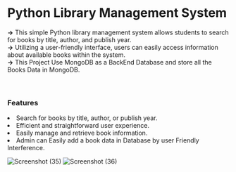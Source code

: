 # Python Library Management System

<b>→</b> This simple Python library management system allows students to search for books by title, author, and publish year. <br>
<b>→</b> Utilizing a user-friendly interface, users can easily access information about available books within the system.<br>
<b>→</b> This Project Use MongoDB as a BackEnd Database and store all the Books Data in MongoDB.
<br>
<br>
<br>

<h3>Features</h3>
<li>Search for books by title, author, or publish year.
<li>Efficient and straightforward user experience.
<li>Easily manage and retrieve book information.
<li>Admin can Easily add a book data in Database by user Friendly Interference.
  
![Screenshot (35)](https://github.com/mohitkumhar/library-management-system/assets/107917553/144cf96c-b627-4f28-b4d9-3b2a2b8200b3)
![Screenshot (36)](https://github.com/mohitkumhar/library-management-system/assets/107917553/db347bbe-2200-4d5a-82a2-bbfc6df821c1)
